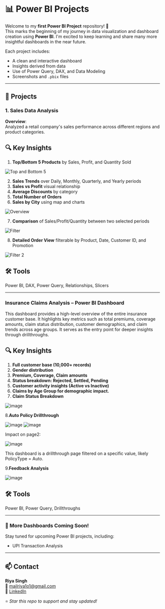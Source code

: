 # 📊 Power BI Projects

Welcome to my **first Power BI Project** repository! 🎉  
This marks the beginning of my journey in data visualization and dashboard creation using **Power BI**. I'm excited to keep learning and share many more insightful dashboards in the near future.

Each project includes:
- A clean and interactive dashboard
- Insights derived from data
- Use of Power Query, DAX, and Data Modeling
- Screenshots and `.pbix` files

---

## 📁 Projects

### 1. Sales Data Analysis

**Overview**:  
Analyzed a retail company's sales performance across different regions and product categories.

## 🔍 Key Insights

1. **Top/Bottom 5 Products** by Sales, Profit, and Quantity Sold  

![Top and Bottom 5](https://github.com/user-attachments/assets/c308b896-f43c-4e7a-a2cb-1ec4bb67b949)

2. **Sales Trends** over Daily, Monthly, Quarterly, and Yearly periods  
3. **Sales vs Profit** visual relationship   
4. **Average Discounts** by category  
5. **Total Number of Orders**  
6. **Sales by City** using map and charts

![Overview](https://github.com/user-attachments/assets/bebc5cfd-770c-453a-becd-3c6c06580336)

7. **Comparison** of Sales/Profit/Quantity between two selected periods

![Filter](https://github.com/user-attachments/assets/8fc2e417-4cbf-415a-9666-cc9a86eaca66)

8. **Detailed Order View** filterable by Product, Date, Customer ID, and Promotion

![Filter 2](https://github.com/user-attachments/assets/fb6d3a89-d975-4dbb-81bb-4f7771b94314)

## 🛠 Tools

Power BI, DAX, Power Query, Relationships, Slicers

---
### Insurance Claims Analysis – Power BI Dashboard

This dashboard provides a high-level overview of the entire insurance customer base. It highlights key metrics such as total premiums, coverage amounts, claim status distribution, customer demographics, and claim trends across age groups. It serves as the entry point for deeper insights through drillthroughs.

## 🔍 Key Insights

1. **Full customer base (10,000+ records)**
2. **Gender distribution**
3. **Premium, Coverage, Claim amounts**
4. **Status breakdown: Rejected, Settled, Pending**
5. **Customer activity insights (Active vs Inactive)**
6. **Claims by Age Group for demographic impact.**
7. **Claim Status Breakdown**

![image](https://github.com/user-attachments/assets/b2e60529-f8f9-4cf9-b274-ef5ce50576f2)

8.**Auto Policy Drillthrough**

![image](https://github.com/user-attachments/assets/f45c70f5-f09d-4af0-8c24-7af7abe489a2)  ![image](https://github.com/user-attachments/assets/db48b122-70fb-4cca-bda9-f42dec6e7902)

Impact on page2:

![image](https://github.com/user-attachments/assets/0c725352-bb1b-4cc9-8834-0434ebfc5544)

This dashboard is a drillthrough page filtered on a specific value, likely PolicyType = Auto.

9.**Feedback Analysis**

![image](https://github.com/user-attachments/assets/3c86d307-aab4-48cd-9890-01c7066d393a)

## 🛠 Tools
Power BI, Power Query, Drillthroughs


---
### 🚀 More Dashboards Coming Soon!

Stay tuned for upcoming Power BI projects, including:
- UPI Transaction Analysis  

---
## 📫 Contact

**Riya Singh**  
📧 mailriya1o1@gmail.com  
🔗 [LinkedIn](https://linkedin.com/in/riya1o1)

⭐ *Star this repo to support and stay updated!*
